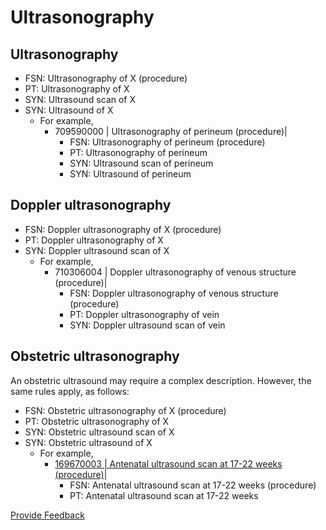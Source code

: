 # Ultrasonography

## Ultrasonography

* FSN: Ultrasonography of X (procedure)
* PT: Ultrasonography of X
* SYN: Ultrasound scan of X
* SYN: Ultrasound of X
  * For example,
    * 709590000 | Ultrasonography of perineum (procedure)|
      * FSN: Ultrasonography of perineum (procedure)
      * PT: Ultrasonography of perineum
      * SYN: Ultrasound scan of perineum
      * SYN: Ultrasound of perineum

## Doppler ultrasonography

* FSN: Doppler ultrasonography of X (procedure)
* PT: Doppler ultrasonography of X
* SYN: Doppler ultrasound scan of X
  * For example,
    * 710306004 | Doppler ultrasonography of venous structure (procedure)|
      * FSN: Doppler ultrasonography of venous structure (procedure)
      * PT: Doppler ultrasonography of vein
      * SYN: Doppler ultrasound scan of vein

## Obstetric ultrasonography

An obstetric ultrasound may require a complex description. However, the same rules apply, as follows:

* FSN: Obstetric ultrasonography of X (procedure)
* PT: Obstetric ultrasonography of X
* SYN: Obstetric ultrasound scan of X
* SYN: Obstetric ultrasound of X
  * For example,
    * [169670003 | Antenatal ultrasound scan at 17-22 weeks (procedure)|](http://snomed.info/id/169670003)
      * FSN: Antenatal ultrasound scan at 17-22 weeks (procedure)
      * PT: Antenatal ultrasound scan at 17-22 weeks

<a href="https://docs.google.com/forms/d/e/1FAIpQLScTmbZIf0UEQwYDkY27EEWBkaiYkHSbR0_9DmFrMLXoQLyL7Q/viewform?usp=pp_url&#x26;entry.1767247133=SCT+Editorial+Guide&#x26;entry.670899847=Ultrasonography" class="button primary">Provide Feedback</a>
